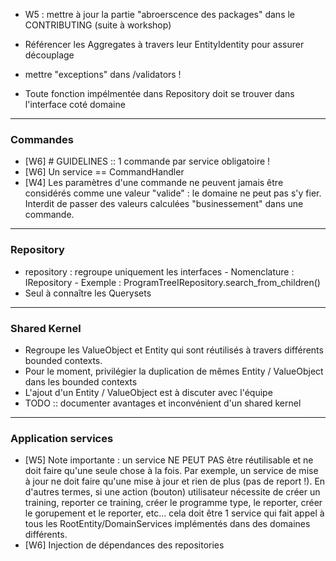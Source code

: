 
- W5 : mettre à jour la partie "abroerscence des packages" dans le CONTRIBUTING (suite à workshop)

- Référencer les Aggregates à travers leur EntityIdentity pour assurer découplage

- mettre "exceptions" dans /validators !

- Toute fonction impélmentée dans Repository doit se trouver dans l'interface coté domaine

-------------------------------

### Commandes

- [W6] # GUIDELINES :: 1 commande par service obligatoire !
- [W6] Un service == CommandHandler
 - [W4] Les paramètres d'une commande ne peuvent jamais être considérés comme une valeur "valide" : 
 le domaine ne peut pas s'y fier. Interdit de passer des valeurs calculées "businessement" dans une commande.


-------------------------------

### Repository

- repository : regroupe uniquement les interfaces
      - Nomenclature : IRepository
      - Exemple : ProgramTreeIRepository.search_from_children()
- Seul à connaître les Querysets


-------------------------------

### Shared Kernel

- Regroupe les ValueObject et Entity qui sont réutilisés à travers différents bounded contexts.
- Pour le moment, privilégier la duplication de mêmes Entity / ValueObject dans les bounded contexts 
- L'ajout d'un Entity / ValueObject est à discuter avec l'équipe
- TODO :: documenter avantages et inconvénient d'un shared kernel
   

-------------------------------

### Application services

- [W5] Note importante : un service NE PEUT PAS être réutilisable et ne doit faire qu'une seule chose à la fois.
Par exemple, un service de mise à jour ne doit faire qu'une mise à jour et rien de plus (pas de report !).
En d'autres termes, si une action (bouton) utilisateur nécessite de créer un training, reporter ce training, créer le programme type, le reporter, créer le gorupement et le reporter, etc... cela doit être 1 service qui fait appel à tous les RootEntity/DomainServices implémentés dans des domaines différents.
- [W6] Injection de dépendances des repositories

